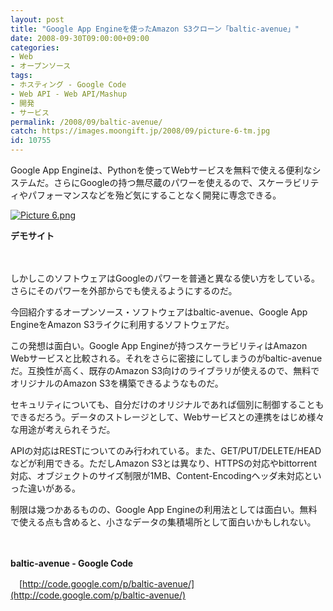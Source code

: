 ```yaml
---
layout: post
title: "Google App Engineを使ったAmazon S3クローン「baltic-avenue」"
date: 2008-09-30T09:00:00+09:00
categories:
- Web
- オープンソース
tags: 
- ホスティング - Google Code
- Web API - Web API/Mashup
- 開発
- サービス
permalink: /2008/09/baltic-avenue/
catch: https://images.moongift.jp/2008/09/picture-6-tm.jpg
id: 10755
---
```

Google App Engineは、Pythonを使ってWebサービスを無料で使える便利なシステムだ。さらにGoogleの持つ無尽蔵のパワーを使えるので、スケーラビリティやパフォーマンスなどを殆ど気にすることなく開発に専念できる。

  

[![Picture 6.png](https://images.moongift.jp/2008/09/picture-6-tm.jpg)](https://images.moongift.jp/2008/09/picture-6.jpg)  
  
**デモサイト**

  

　

  

しかしこのソフトウェアはGoogleのパワーを普通と異なる使い方をしている。さらにそのパワーを外部からでも使えるようにするのだ。

  

今回紹介するオープンソース・ソフトウェアはbaltic-avenue、Google App EngineをAmazon S3ライクに利用するソフトウェアだ。

  
  
<!--more-->  

この発想は面白い。Google App Engineが持つスケーラビリティはAmazon Webサービスと比較される。それをさらに密接にしてしまうのがbaltic-avenueだ。互換性が高く、既存のAmazon S3向けのライブラリが使えるので、無料でオリジナルのAmazon S3を構築できるようなものだ。

  

セキュリティについても、自分だけのオリジナルであれば個別に制御することもできるだろう。データのストレージとして、Webサービスとの連携をはじめ様々な用途が考えられそうだ。

  

APIの対応はRESTについてのみ行われている。また、GET/PUT/DELETE/HEADなどが利用できる。ただしAmazon S3とは異なり、HTTPSの対応やbittorrent対応、オブジェクトのサイズ制限が1MB、Content-Encodingヘッダ未対応といった違いがある。

  

制限は幾つかあるものの、Google App Engineの利用法としては面白い。無料で使える点も含めると、小さなデータの集積場所として面白いかもしれない。

  

　

  

**baltic-avenue - Google Code**  
  
　[http://code.google.com/p/baltic-avenue/](http://code.google.com/p/baltic-avenue/)

  
